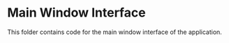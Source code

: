 # Main Window Interface

This folder contains code for the main window interface of the application.